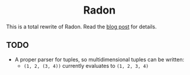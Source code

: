 <h1 align="center">Radon</h1>

This is a total rewrite of Radon. Read the [blog post](https://zacgarby.co.uk/#p-rewriting-radon) for details.

## TODO

 - A proper parser for tuples, so multidimensional tuples can be written:
    - `(1, 2, (3, 4))` currently evaluates to `(1, 2, 3, 4)`
